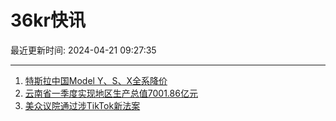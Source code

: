 # 36kr快讯

最近更新时间: 2024-04-21 09:27:35

--- 
1. [特斯拉中国Model Y、S、X全系降价](https://www.36kr.com/newsflashes/2742496082012672) 
2. [云南省一季度实现地区生产总值7001.86亿元](https://www.36kr.com/newsflashes/2742497285531912) 
3. [美众议院通过涉TikTok新法案](https://www.36kr.com/newsflashes/2742498139482628) 
